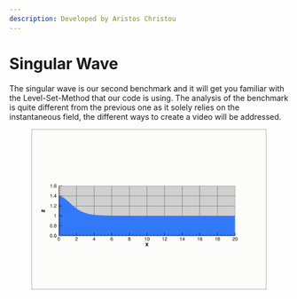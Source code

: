 ```yaml
---
description: Developed by Aristos Christou
---
```


# Singular Wave

The singular wave is our second benchmark and it will get you familiar with the Level-Set-Method that our code is using. The analysis of the benchmark is quite different from the previous one as it solely relies on the instantaneous field, the different ways to create a video will be addressed.



<figure><img src="../../.gitbook/assets/solitary_2D.gif" alt=""><figcaption></figcaption></figure>
